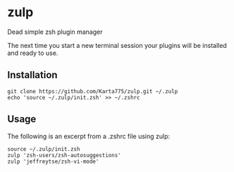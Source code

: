 # zulp
Dead simple zsh plugin manager

The next time you start a new terminal session your plugins will be installed and ready to use.
## Installation
```shell
git clone https://github.com/Karta775/zulp.git ~/.zulp
echo 'source ~/.zulp/init.zsh' >> ~/.zshrc
```

## Usage
The following is an excerpt from a .zshrc file using zulp:
```shell
source ~/.zulp/init.zsh
zulp 'zsh-users/zsh-autosuggestions'
zulp 'jeffreytse/zsh-vi-mode'
```

